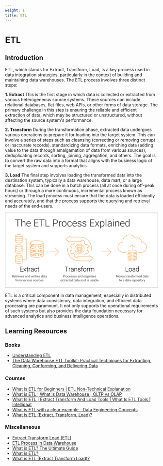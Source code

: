 ```yaml
---
weight: 1
title: ETL
---
```


# ETL

## Introduction

ETL, which stands for Extract, Transform, Load, is a key process used in data integration strategies, particularly in the context of building and maintaining data warehouses. The ETL process involves three distinct steps:

**1. Extract**
This is the first stage in which data is collected or extracted from various heterogeneous source systems. These sources can include relational databases, flat files, web APIs, or other forms of data storage. The primary challenge in this step is ensuring the reliable and efficient extraction of data, which may be structured or unstructured, without affecting the source system's performance.

**2. Transform**
During the transformation phase, extracted data undergoes various operations to prepare it for loading into the target system. This can involve a series of steps such as cleansing (correcting or removing corrupt or inaccurate records), standardizing data formats, enriching data (adding value to the data through amalgamation of data from various sources), deduplicating records, sorting, joining, aggregation, and others. The goal is to convert the raw data into a format that aligns with the business logic of the target system and supports analytics.

**3. Load**
The final step involves loading the transformed data into the destination system, typically a data warehouse, data mart, or a large database. This can be done in a batch process (all at once during off-peak hours) or through a more continuous, incremental process known as streaming. The load process must ensure that the data is loaded efficiently and accurately, and that the process supports the querying and retrieval needs of the end-users.

![ETL (Extract Transform Load)](etl.png)

ETL is a critical component in data management, especially in distributed systems where data consistency, data integration, and efficient data processing are paramount. It not only supports the operational requirements of such systems but also provides the data foundation necessary for advanced analytics and business intelligence operations.


## Learning Resources

### Books
- [Understanding ETL](https://www.oreilly.com/library/view/understanding-etl/9781098159269/)
- [The Data Warehouse ETL Toolkit: Practical Techniques for Extracting, Cleaning, Conforming, and Delivering Data](https://www.oreilly.com/library/view/the-data-warehouse/9780764567575/)

### Courses
- [What is ETL for Beginners | ETL Non-Technical Explanation](https://www.youtube.com/watch?v=wyn-PkJB3Lk)
- [What is ETL | What is Data Warehouse | OLTP vs OLAP](https://www.youtube.com/watch?v=oF_2uDb7DvQ&t=317s)
- [What Is ETL | Extract Transform And Load Tools | What Is ETL Tools | Intellipaat](https://www.youtube.com/watch?v=DG2e8PWshiQ)
- [What is ETL with a clear example - Data Engineering Concepts](https://www.youtube.com/watch?v=wDTzxdShbd8)
- [What is ETL (Extract, Transform, Load)?](https://www.youtube.com/watch?v=OW5OgsLpDCQ)

### Miscellaneous
- [Extract Transform Load (ETL)](https://www.databricks.com/glossary/extract-transform-load)
- [ETL Process in Data Warehouse](https://www.geeksforgeeks.org/etl-process-in-data-warehouse/)
- [What is ETL? The Ultimate Guide](https://www.matillion.com/blog/what-is-etl-the-ultimate-guide)
- [What is ETL?](https://www.qlik.com/us/etl)
- [What is ETL (Extract Transform Load)?](https://aws.amazon.com/what-is/etl/)

